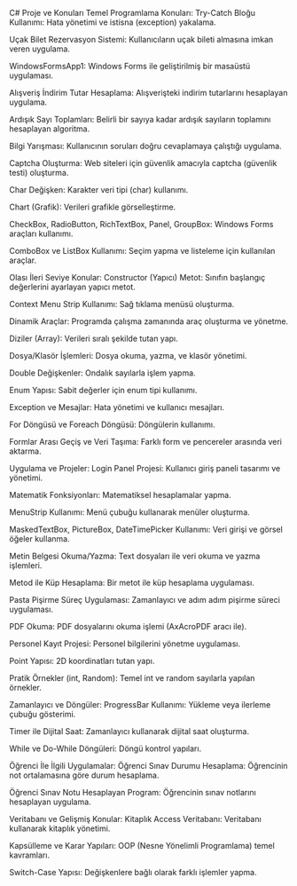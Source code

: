 C# Proje ve Konuları
Temel Programlama Konuları:
Try-Catch Bloğu Kullanımı: Hata yönetimi ve istisna (exception) yakalama.

Uçak Bilet Rezervasyon Sistemi: Kullanıcıların uçak bileti almasına imkan veren uygulama.

WindowsFormsApp1: Windows Forms ile geliştirilmiş bir masaüstü uygulaması.

Alışveriş İndirim Tutar Hesaplama: Alışverişteki indirim tutarlarını hesaplayan uygulama.

Ardışık Sayı Toplamları: Belirli bir sayıya kadar ardışık sayıların toplamını hesaplayan algoritma.

Bilgi Yarışması: Kullanıcının soruları doğru cevaplamaya çalıştığı uygulama.

Captcha Oluşturma: Web siteleri için güvenlik amacıyla captcha (güvenlik testi) oluşturma.

Char Değişken: Karakter veri tipi (char) kullanımı.

Chart (Grafik): Verileri grafikle görselleştirme.

CheckBox, RadioButton, RichTextBox, Panel, GroupBox: Windows Forms araçları kullanımı.

ComboBox ve ListBox Kullanımı: Seçim yapma ve listeleme için kullanılan araçlar.

Olası İleri Seviye Konular:
Constructor (Yapıcı) Metot: Sınıfın başlangıç değerlerini ayarlayan yapıcı metot.

Context Menu Strip Kullanımı: Sağ tıklama menüsü oluşturma.

Dinamik Araçlar: Programda çalışma zamanında araç oluşturma ve yönetme.

Diziler (Array): Verileri sıralı şekilde tutan yapı.

Dosya/Klasör İşlemleri: Dosya okuma, yazma, ve klasör yönetimi.

Double Değişkenler: Ondalık sayılarla işlem yapma.

Enum Yapısı: Sabit değerler için enum tipi kullanımı.

Exception ve Mesajlar: Hata yönetimi ve kullanıcı mesajları.

For Döngüsü ve Foreach Döngüsü: Döngülerin kullanımı.

Formlar Arası Geçiş ve Veri Taşıma: Farklı form ve pencereler arasında veri aktarma.

Uygulama ve Projeler:
Login Panel Projesi: Kullanıcı giriş paneli tasarımı ve yönetimi.

Matematik Fonksiyonları: Matematiksel hesaplamalar yapma.

MenuStrip Kullanımı: Menü çubuğu kullanarak menüler oluşturma.

MaskedTextBox, PictureBox, DateTimePicker Kullanımı: Veri girişi ve görsel öğeler kullanma.

Metin Belgesi Okuma/Yazma: Text dosyaları ile veri okuma ve yazma işlemleri.

Metod ile Küp Hesaplama: Bir metot ile küp hesaplama uygulaması.

Pasta Pişirme Süreç Uygulaması: Zamanlayıcı ve adım adım pişirme süreci uygulaması.

PDF Okuma: PDF dosyalarını okuma işlemi (AxAcroPDF aracı ile).

Personel Kayıt Projesi: Personel bilgilerini yönetme uygulaması.

Point Yapısı: 2D koordinatları tutan yapı.

Pratik Örnekler (int, Random): Temel int ve random sayılarla yapılan örnekler.

Zamanlayıcı ve Döngüler:
ProgressBar Kullanımı: Yükleme veya ilerleme çubuğu gösterimi.

Timer ile Dijital Saat: Zamanlayıcı kullanarak dijital saat oluşturma.

While ve Do-While Döngüleri: Döngü kontrol yapıları.

Öğrenci İle İlgili Uygulamalar:
Öğrenci Sınav Durumu Hesaplama: Öğrencinin not ortalamasına göre durum hesaplama.

Öğrenci Sınav Notu Hesaplayan Program: Öğrencinin sınav notlarını hesaplayan uygulama.

Veritabanı ve Gelişmiş Konular:
Kitaplık Access Veritabanı: Veritabanı kullanarak kitaplık yönetimi.

Kapsülleme ve Karar Yapıları: OOP (Nesne Yönelimli Programlama) temel kavramları.

Switch-Case Yapısı: Değişkenlere bağlı olarak farklı işlemler yapma.
